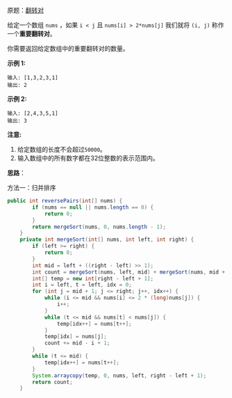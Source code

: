 原题：[翻转对](https://leetcode-cn.com/problems/reverse-pairs/)

给定一个数组 `nums` ，如果 `i < j` 且 `nums[i] > 2*nums[j]` 我们就将 `(i, j)` 称作一个**重要翻转对**。

你需要返回给定数组中的重要翻转对的数量。

**示例 1:**

```
输入: [1,3,2,3,1]
输出: 2
```

**示例 2:**

```
输入: [2,4,3,5,1]
输出: 3
```

**注意:**

1. 给定数组的长度不会超过`50000`。
2. 输入数组中的所有数字都在32位整数的表示范围内。



**思路**：

方法一：归并排序

```java
public int reversePairs(int[] nums) {
        if (nums == null || nums.length == 0) {
            return 0;
        }
        return mergeSort(nums, 0, nums.length - 1);
    }
    private int mergeSort(int[] nums, int left, int right) {
        if (left >= right) {
            return 0;
        }
        int mid = left + ((right - left) >> 1);
        int count = mergeSort(nums, left, mid) + mergeSort(nums, mid + 1, right);
        int[] temp = new int[right - left + 1];
        int i = left, t = left, idx = 0;
        for (int j = mid + 1; j <= right; j++, idx++) {
            while (i <= mid && nums[i] <= 2 * (long)nums[j]) {
                i++;
            }
            while (t <= mid && nums[t] < nums[j]) {
                temp[idx++] = nums[t++];
            }
            temp[idx] = nums[j];
            count += mid - i + 1;
        }
        while (t <= mid) {
            temp[idx++] = nums[t++];
        }
        System.arraycopy(temp, 0, nums, left, right - left + 1);
        return count;
    }
```


